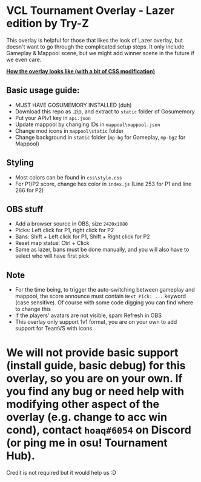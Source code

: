 # VCL Tournament Overlay - Lazer edition by Try-Z

This overlay is helpful for those that likes the look of Lazer overlay, but doesn't want to go through the complicated setup steps.
It only include Gameplay & Mappool scene, but we might add winner scene in the future if we even care.

[**How the overlay looks like (with a bit of CSS modification)**](https://www.twitch.tv/videos/1445278730?collection=vyL2iPlp4xYysw&t=00h11m56s)

## Basic usage guide:
- MUST HAVE GOSUMEMORY INSTALLED (duh)
- Download this repo as .zip, and extract to `static` folder of Gosumemory
- Put your APIv1 key in `api.json`
- Update mappool by changing IDs in `mappool\mappool.json`
- Change mod icons in `mappool\static` folder
- Change background in `static` folder (`mp-bg` for Gameplay, `mp-bg2` for Mappool)

## Styling
- Most colors can be found in `css\style.css`
- For P1/P2 score, change hex color in `index.js` (Line 253 for P1 and line 266 for P2)

## OBS stuff
- Add a browser source in OBS, size `2420x1080`
- Picks: Left click for P1, right click for P2
- Bans: Shift + Left click for P1, Shift + Right click for P2
- Reset map status: Ctrl + Click
- Same as lazer, bans must be done manually, and you will also have to select who will have first pick

## Note
- For the time being, to trigger the auto-switching between gameplay and mappool, the score announce must contain `Next Pick: ...` keyword (case sensitive). Of course with some code digging you can find where to change this
- If the players' avatars are not visible, spam Refresh in OBS
- This overlay only support 1v1 format, you are on your own to add support for TeamVS with icons

# We will not provide basic support (install guide, basic debug) for this overlay, so you are on your own. If you find any bug or need help with modifying other aspect of the overlay (e.g. change to acc win cond), contact `hoaq#6054` on Discord (or ping me in osu! Tournament Hub).

Credit is not required but it would help us :D 

